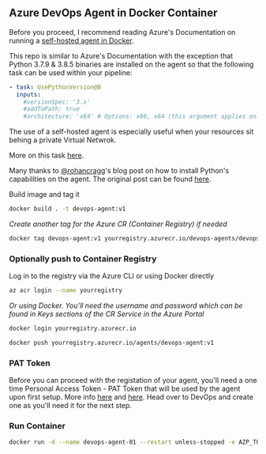 ## Azure DevOps Agent in Docker Container

Before you proceed, I recommend reading Azure's Documentation on running a [self-hosted agent in Docker](https://docs.microsoft.com/en-us/azure/devops/pipelines/agents/docker?view=azure-devops).

This repo is similar to Azure's Documentation with the exception that Python 3.7.9 & 3.8.5 binaries are installed on the agent so that the following task can be used within your pipeline:

```yaml
- task: UsePythonVersion@0
  inputs:
    #versionSpec: '3.x' 
    #addToPath: true 
    #architecture: 'x64' # Options: x86, x64 (this argument applies only on Windows agents)
```

The use of a self-hosted agent is especially useful when your resources sit behing a private Virtual Netwrok.

More on this task [here](https://docs.microsoft.com/en-us/azure/devops/pipelines/tasks/tool/use-python-version?view=azure-devops).

Many thanks to [@rohancragg](https://github.com/rohancragg)'s blog post on how to install Python's capabilities on the agent. The original post can be found [here](https://rohancragg.co.uk/devops/azdo-self-hosted-build-agents/).

Build image and tag it

```bash
docker build . -t devops-agent:v1
```

*Create another tag for the Azure CR (Container Registry) if needed*

```bash
docker tag devops-agent:v1 yourregistry.azurecr.io/devops-agents/devops-agent:v1
```

### Optionally push to Container Registry
 
Log in to the registry via the Azure CLI or using Docker directly

```bash
az acr login --name yourregistry
```
*Or using Docker. You'll need the username and password which can be found in Keys sections of the CR Service in the Azure Portal*
```bash
docker login yourregistry.azurecr.io
```

```bash
docker push yourregistry.azurecr.io/agents/devops-agent:v1
```

### PAT Token

Before you can proceed with the registation of your agent, you'll need a one time Personal Access Token - PAT Token that will be used by the agent upon first setup. More info [here](https://docs.microsoft.com/en-us/azure/devops/organizations/accounts/use-personal-access-tokens-to-authenticate?view=azure-devops) and [here](https://docs.microsoft.com/en-us/azure/devops/organizations/accounts/use-personal-access-tokens-to-authenticate?view=azure-devops&tabs=preview-page). Head over to DevOps and create one as you'll need it for the next step.

### Run Container

```bash
docker run -d --name devops-agent-01 --restart unless-stopped -e AZP_TOKEN={PAT_TOKEN} -e AZP_URL=https://dev.azure.com/{YourOrganisation} -e AZP_AGENT_NAME=agent-01 -e POOL={SelfHostedPool} devops-agent:v1 # Running in detached mode
```
